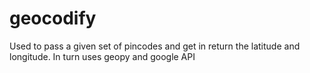 # geocodify
Used to pass a given set of pincodes and get in return the latitude and longitude. In turn uses geopy and google API
